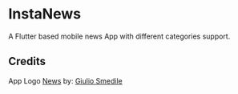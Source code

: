 # InstaNews

A Flutter based mobile news App with different categories support.

## Credits
App Logo <a href="https://iconscout.com/icons/news" target="_blank">News</a> by: <a href="https://iconscout.com/contributors/giulio-smedile" target="_blank">Giulio Smedile</a>
